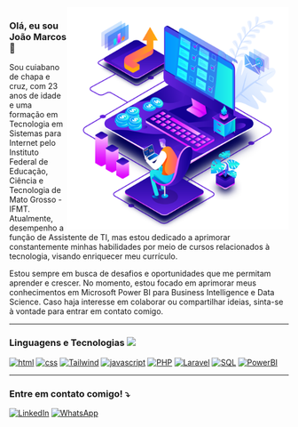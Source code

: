 <img src="png.png" alt="ilustração de um computador" min-width="400px" max-width="400px" width="400px" align="right">

### Olá, eu sou <strong>João Marcos</strong> 👋

<p align="left">
  Sou cuiabano de chapa e cruz, com 23 anos de idade e uma formação em Tecnologia em Sistemas para Internet pelo Instituto Federal de Educação, Ciência e Tecnologia de Mato Grosso - IFMT. 
  Atualmente, desempenho a função de Assistente de TI, mas estou dedicado a aprimorar constantemente minhas habilidades por meio de cursos relacionados à tecnologia, visando enriquecer meu currículo.
</p>

<p align="left">
 Estou sempre em busca de desafios e oportunidades que me permitam aprender e crescer. No momento, estou focado em aprimorar meus conhecimentos em Microsoft Power BI para Business Intelligence e Data Science. 
  Caso haja interesse em colaborar ou compartilhar ideias, sinta-se à vontade para entrar em contato comigo.
</p>


<hr/>

### Linguagens e Tecnologias  <img src="https://github.com/joaomarcoos/joaomarcoos/assets/60113601/d656e8c0-951d-4f52-9548-43b97dfb444d" width="20" aling="center">

[![html](	https://img.shields.io/badge/HTML5-E34F26?style=for-the-badge&logo=html5&logoColor=white)]()
[![css](	https://img.shields.io/badge/CSS3-1572B6?style=for-the-badge&logo=css3&logoColor=white)]()
[![Tailwind](https://img.shields.io/badge/Tailwind_CSS-38B2AC?style=for-the-badge&logo=tailwind-css&logoColor=white)]()
[![javascript](https://img.shields.io/badge/JavaScript-F7DF1E?style=for-the-badge&logo=javascript&logoColor=black)]()
[![PHP](https://img.shields.io/badge/PHP-777BB4?style=for-the-badge&logo=php&logoColor=white)]()
[![Laravel](https://img.shields.io/badge/Laravel-FF2D20?style=for-the-badge&logo=laravel&logoColor=white)]()
[![SQL](https://img.shields.io/badge/Microsoft_SQL_Server-CC2927?style=for-the-badge&logo=microsoft-sql-server&logoColor=white)]()
[![PowerBI](https://img.shields.io/badge/PowerBI-F2C811?style=for-the-badge&logo=Power%20BI&logoColor=white)]()



<hr/>

### Entre em contato comigo! ⤵️
[![LinkedIn](https://img.shields.io/badge/LinkedIn-0077B5?style=for-the-badge&logo=linkedin&logoColor=white)](https://www.linkedin.com/in/jo%C3%A3o-marcos-b418bb185/)
[![WhatsApp](https://img.shields.io/badge/WhatsApp-25D366?style=for-the-badge&logo=whatsapp&logoColor=white)](https://api.whatsapp.com/send?phone=5565999934183)

